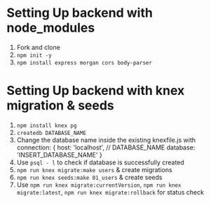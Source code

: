 # Setting Up backend with node_modules
1. Fork and clone
2. `npm init -y`
3. `npm install express morgan cors body-parser`

# Setting Up backend with knex migration & seeds
1. `npm install knex pg`
2. `createdb DATABASE_NAME`
3. Change the database name inside the existing knexfile.js with
  connection: {
    host: 'localhost',
    // DATABASE_NAME
    database: 'INSERT_DATABASE_NAME'
  }
4. Use `psql - l` to check if database is successfully created
5. `npm run knex migrate:make users` & create migrations
6. `npm run knex seeds:make 01_users` & create seeds
7. Use `npm run knex migrate:currentVersion`, `npm run knex migrate:latest`, `npm run knex migrate:rollback` for status check